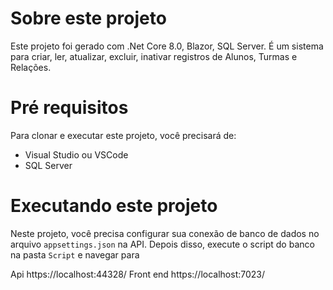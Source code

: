 # Sobre este projeto
Este projeto foi gerado com .Net Core 8.0, Blazor, SQL Server. É um sistema para criar, ler, atualizar, excluir, inativar registros de Alunos, Turmas e Relações. 

# Pré requisitos
Para clonar e executar este projeto, você precisará de:
- Visual Studio ou VSCode 
- SQL Server 

# Executando este projeto
Neste projeto, você precisa configurar sua conexão de banco de dados no arquivo `appsettings.json` na API. Depois disso, execute o script do banco na pasta `Script` e navegar para 

Api  https://localhost:44328/
Front end https://localhost:7023/
